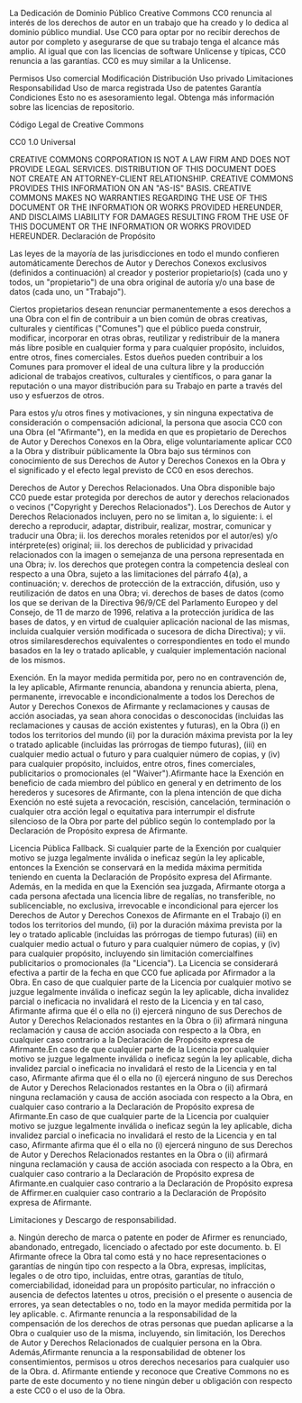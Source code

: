 La Dedicación de Dominio Público Creative Commons CC0 renuncia al interés de los derechos de autor en un trabajo que ha creado y lo dedica al dominio público mundial. Use CC0 para optar por no recibir derechos de autor por completo y asegurarse de que su trabajo tenga el alcance más amplio. Al igual que con las licencias de software Unlicense y típicas, CC0 renuncia a las garantías. CC0 es muy similar a la Unlicense.

Permisos
 Uso comercial
 Modificación
 Distribución
 Uso privado
Limitaciones
 Responsabilidad
 Uso de marca registrada
 Uso de patentes
 Garantía
Condiciones
Esto no es asesoramiento legal. Obtenga más información sobre las licencias de repositorio.

Código Legal de Creative Commons

CC0 1.0 Universal

CREATIVE COMMONS CORPORATION IS NOT A LAW FIRM AND DOES NOT PROVIDE
LEGAL SERVICES. DISTRIBUTION OF THIS DOCUMENT DOES NOT CREATE AN
ATTORNEY-CLIENT RELATIONSHIP. CREATIVE COMMONS PROVIDES THIS
INFORMATION ON AN "AS-IS" BASIS. CREATIVE COMMONS MAKES NO WARRANTIES
REGARDING THE USE OF THIS DOCUMENT OR THE INFORMATION OR WORKS
PROVIDED HEREUNDER, AND DISCLAIMS LIABILITY FOR DAMAGES RESULTING FROM
THE USE OF THIS DOCUMENT OR THE INFORMATION OR WORKS PROVIDED
HEREUNDER.
Declaración de Propósito

Las leyes de la mayoría de las jurisdicciones en todo el mundo confieren automáticamente Derechos de Autor y Derechos Conexos exclusivos (definidos a continuación) al creador y posterior propietario(s) (cada uno y todos, un "propietario") de una obra original de autoría y/o una base de datos (cada uno, un "Trabajo").

Ciertos propietarios desean renunciar permanentemente a esos derechos a una Obra con el fin de contribuir a un bien común de obras creativas, culturales y científicas ("Comunes") que el público pueda construir, modificar, incorporar en otras obras, reutilizar y redistribuir de la manera más libre posible en cualquier forma y para cualquier propósito, incluidos, entre otros, fines comerciales. Estos dueños pueden contribuir a los Comunes para promover el ideal de una cultura libre y la producción adicional de trabajos creativos, culturales y científicos, o para ganar la reputación o una mayor distribución para su Trabajo en parte a través del uso y esfuerzos de otros.

Para estos y/u otros fines y motivaciones, y sin ninguna expectativa de consideración o compensación adicional, la persona que asocia CC0 con una Obra (el "Afirmante"), en la medida en que es propietario de Derechos de Autor y Derechos Conexos en la Obra, elige voluntariamente aplicar CC0 a la Obra y distribuir públicamente la Obra bajo sus términos con conocimiento de sus Derechos de Autor y Derechos Conexos en la Obra y el significado y el efecto legal previsto de CC0 en esos derechos.

Derechos de Autor y Derechos Relacionados. Una Obra disponible bajo CC0 puede estar protegida por derechos de autor y derechos relacionados o vecinos ("Copyright y Derechos Relacionados"). Los Derechos de Autor y Derechos Relacionados incluyen, pero no se limitan a, lo siguiente:
i. el derecho a reproducir, adaptar, distribuir, realizar, mostrar, comunicar y traducir una Obra; ii. los derechos morales retenidos por el autor/es) y/o intérprete(es) original; iii. los derechos de publicidad y privacidad relacionados con la imagen o semejanza de una persona representada en una Obra; iv. los derechos que protegen contra la competencia desleal con respecto a una Obra, sujeto a las limitaciones del párrafo 4(a), a continuación; v. derechos de protección de la extracción, difusión, uso y reutilización de datos en una Obra; vi. derechos de bases de datos (como los que se derivan de la Directiva 96/9/CE del Parlamento Europeo y del Consejo, de 11 de marzo de 1996, relativa a la protección jurídica de las bases de datos, y en virtud de cualquier aplicación nacional de las mismas, incluida cualquier versión modificada o sucesora de dicha Directiva); y vii. otros similaresderechos equivalentes o correspondientes en todo el mundo basados en la ley o tratado aplicable, y cualquier implementación nacional de los mismos.

Exención. En la mayor medida permitida por, pero no en contravención de, la ley aplicable, Afirmante renuncia, abandona y renuncia abierta, plena, permanente, irrevocable e incondicionalmente a todos los Derechos de Autor y Derechos Conexos de Afirmante y reclamaciones y causas de acción asociadas, ya sean ahora conocidas o desconocidas (incluidas las reclamaciones y causas de acción existentes y futuras), en la Obra (i) en todos los territorios del mundo (ii) por la duración máxima prevista por la ley o tratado aplicable (incluidas las prórrogas de tiempo futuras), (iii) en cualquier medio actual o futuro y para cualquier número de copias, y (iv) para cualquier propósito, incluidos, entre otros, fines comerciales, publicitarios o promocionales (el "Waiver").Afirmante hace la Exención en beneficio de cada miembro del público en general y en detrimento de los herederos y sucesores de Afirmante, con la plena intención de que dicha Exención no esté sujeta a revocación, rescisión, cancelación, terminación o cualquier otra acción legal o equitativa para interrumpir el disfrute silencioso de la Obra por parte del público según lo contemplado por la Declaración de Propósito expresa de Afirmante.

Licencia Pública Fallback. Si cualquier parte de la Exención por cualquier motivo se juzga legalmente inválida o ineficaz según la ley aplicable, entonces la Exención se conservará en la medida máxima permitida teniendo en cuenta la Declaración de Propósito expresa del Afirmante. Además, en la medida en que la Exención sea juzgada, Afirmante otorga a cada persona afectada una licencia libre de regalías, no transferible, no sublicenciable, no exclusiva, irrevocable e incondicional para ejercer los Derechos de Autor y Derechos Conexos de Afirmante en el Trabajo (i) en todos los territorios del mundo, (ii) por la duración máxima prevista por la ley o tratado aplicable (incluidas las prórrogas de tiempo futuras) (iii) en cualquier medio actual o futuro y para cualquier número de copias, y (iv) para cualquier propósito, incluyendo sin limitación comercialfines publicitarios o promocionales (la "Licencia"). La Licencia se considerará efectiva a partir de la fecha en que CC0 fue aplicada por Afirmador a la Obra. En caso de que cualquier parte de la Licencia por cualquier motivo se juzgue legalmente inválida o ineficaz según la ley aplicable, dicha invalidez parcial o ineficacia no invalidará el resto de la Licencia y en tal caso, Afirmante afirma que él o ella no (i) ejercerá ninguno de sus Derechos de Autor y Derechos Relacionados restantes en la Obra o (ii) afirmará ninguna reclamación y causa de acción asociada con respecto a la Obra, en cualquier caso contrario a la Declaración de Propósito expresa de Afirmante.En caso de que cualquier parte de la Licencia por cualquier motivo se juzgue legalmente inválida o ineficaz según la ley aplicable, dicha invalidez parcial o ineficacia no invalidará el resto de la Licencia y en tal caso, Afirmante afirma que él o ella no (i) ejercerá ninguno de sus Derechos de Autor y Derechos Relacionados restantes en la Obra o (ii) afirmará ninguna reclamación y causa de acción asociada con respecto a la Obra, en cualquier caso contrario a la Declaración de Propósito expresa de Afirmante.En caso de que cualquier parte de la Licencia por cualquier motivo se juzgue legalmente inválida o ineficaz según la ley aplicable, dicha invalidez parcial o ineficacia no invalidará el resto de la Licencia y en tal caso, Afirmante afirma que él o ella no (i) ejercerá ninguno de sus Derechos de Autor y Derechos Relacionados restantes en la Obra o (ii) afirmará ninguna reclamación y causa de acción asociada con respecto a la Obra, en cualquier caso contrario a la Declaración de Propósito expresa de Afirmante.en cualquier caso contrario a la Declaración de Propósito expresa de Affirmer.en cualquier caso contrario a la Declaración de Propósito expresa de Afirmante.

Limitaciones y Descargo de responsabilidad.

a. Ningún derecho de marca o patente en poder de Afirmer es renunciado, abandonado, entregado, licenciado o afectado por este documento. b. El Afirmante ofrece la Obra tal como está y no hace representaciones o garantías de ningún tipo con respecto a la Obra, expresas, implícitas, legales o de otro tipo, incluidas, entre otras, garantías de título, comerciabilidad, idoneidad para un propósito particular, no infracción o ausencia de defectos latentes u otros, precisión o el presente o ausencia de errores, ya sean detectables o no, todo en la mayor medida permitida por la ley aplicable. c. Afirmante renuncia a la responsabilidad de la compensación de los derechos de otras personas que puedan aplicarse a la Obra o cualquier uso de la misma, incluyendo, sin limitación, los Derechos de Autor y Derechos Relacionados de cualquier persona en la Obra. Además,Afirmante renuncia a la responsabilidad de obtener los consentimientos, permisos u otros derechos necesarios para cualquier uso de la Obra. d. Afirmante entiende y reconoce que Creative Commons no es parte de este documento y no tiene ningún deber u obligación con respecto a este CC0 o el uso de la Obra.